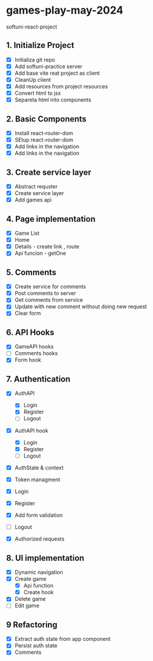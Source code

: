# games-play-may-2024

softuni-react-project

## 1. Initialize Project

- [x] Initializa git repo
- [x] Add softuni-practice server
- [x] Add base vite reat project as client
- [x] CleanUp client
- [x] Add resources from project resources
- [x] Convert html to jsx
- [x] Separeta html into components

## 2. Basic Components

- [x] Install react-router-dom
- [x] SEtup react-router-dom
- [x] Add links in the navigation
- [x] Add links in the navigation
## 3. Create service layer
- [x] Abstract requster 
- [x] Create service layer 
- [x] Add games api 

## 4. Page implementation
- [x] Game List
- [x] Home
- [x] Details  - create link , route
- [x]  Api funcion - getOne
## 5. Comments
- [x] Create service for comments
- [x] Post comments to server
- [x] Get comments from service
- [x] Update with new comment without doing new request
- [x] Clear form 
## 6. API Hooks
- [x] GameAPI hooks
- [ ] Comments hooks
- [x] Form hook
## 7. Authentication
- [x] AuthAPI  
    - [x] Login
    - [x] Register
    - [ ] Logout
- [x] AuthAPI hook  
    - [x] Login
    - [x] Register
    - [ ] Logout
  
- [x] AuthState & context
- [x] Token managment
- [x] Login
- [x] Register
- [x] Add form validation
- [ ] Logout
- [x] Authorized requests

 

## 8. UI implementation
- [x] Dynamic navigation
- [x] Create game
  - [x] Api function
  - [x] Create hook
- [x] Delete game
- [ ] Edit game 
 ## 9 Refactoring
 - [x] Extract auth state from app component
 - [x] Persist auth state
 - [x] Comments